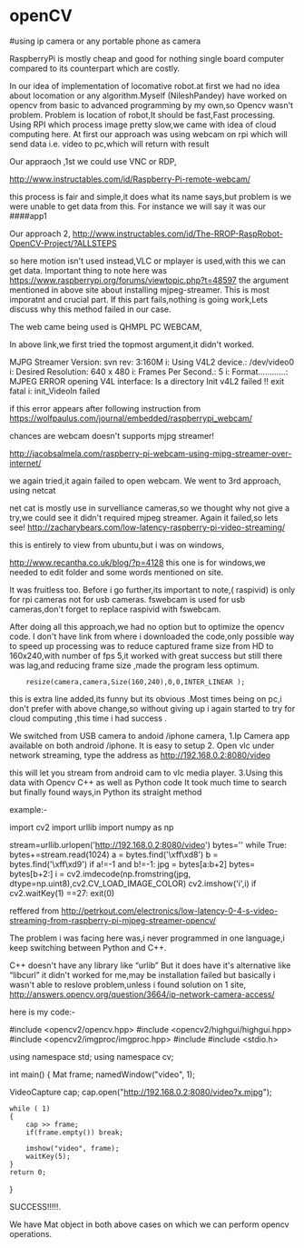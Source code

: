 # openCV
#using ip camera or any portable phone as camera

RaspberryPi is mostly cheap and good for nothing single board computer compared to its counterpart which are costly.

In our idea of implementation of locomative robot.at first we had no idea about locomation or any algorithm.Myself (NileshPandey) have worked on opencv from basic to advanced programming by my own,so Opencv wasn't problem. Problem is location of robot,It should be fast,Fast processing.
Using RPI which process image pretty slow,we came with idea of cloud computing here.
At first our approach was using webcam on rpi which will send data i.e. video to pc,which will return with result 

Our appraoch ,1st we could use VNC or RDP,

http://www.instructables.com/id/Raspberry-Pi-remote-webcam/

this process is fair and simple,it does what its name says,but problem is  we were unable to get data from this. For instance we will say it was our ####app1



Our approach 2,
http://www.instructables.com/id/The-RROP-RaspRobot-OpenCV-Project/?ALLSTEPS

so here motion isn't used instead,VLC or mplayer is used,with this we can get data.
Important thing to note here was  https://www.raspberrypi.org/forums/viewtopic.php?t=48597
the argument mentioned in above site about installing  mjpeg-streamer. This is most  imporatnt and crucial part. If this part fails,nothing is going work,Lets discuss why this method failed in our case.

The web came being used is QHMPL PC WEBCAM,

In above link,we first tried the topmost argument,it didn't worked.

MJPG Streamer Version: svn rev: 3:160M
i: Using V4L2 device.: /dev/video0
i: Desired Resolution: 640 x 480
i: Frames Per Second.: 5
i: Format…………: MJPEG
ERROR opening V4L interface: Is a directory
Init v4L2 failed !! exit fatal
i: init_VideoIn failed

if this error appears  after following instruction from https://wolfpaulus.com/journal/embedded/raspberrypi_webcam/

chances are webcam doesn't supports mjpg streamer!

http://jacobsalmela.com/raspberry-pi-webcam-using-mjpg-streamer-over-internet/

we again tried,it again failed to open webcam.
We went to 3rd approach, using netcat

net cat is mostly use in survelliance cameras,so we thought why not give a try,we could see it didn't required mjpeg streamer.
Again it failed,so lets see!
http://zacharybears.com/low-latency-raspberry-pi-video-streaming/

this is entirely to view from ubuntu,but i was on windows,

http://www.recantha.co.uk/blog/?p=4128    this one is for windows,we needed to edit folder and some words mentioned on site.

It was fruitless too. Before i go further,its important to note,( raspivid) is only for rpi cameras not for usb cameras. fswebcam 
is used for usb cameras,don't forget to replace raspivid with fswebcam.

After doing all this approach,we had no option but to optimize the opencv code.
I don't have link from where i downloaded the code,only possible way to speed up processing was to reduce captured frame size from HD to 160x240,with number of fps 5,it worked with great success but still there was lag,and reducing frame size ,made the program less optimum.

		resize(camera,camera,Size(160,240),0,0,INTER_LINEAR );

this is extra line added,its funny but its obvious .Most times being on pc,i don't prefer with above change,so without giving up i again started to try for cloud computing ,this time i had success .

We switched from USB camera to andoid /iphone camera,
1.Ip Camera app available on both android /iphone.
It is easy to setup
2. Open vlc under network streaming, type the address as http://192.168.0.2:8080/video

this will let you stream from android cam to vlc media player.
3.Using this data with Opencv C++ as well as Python code
It took much time to search but finally found ways,in Python its straight method 

example:-

import cv2
import urllib 
import numpy as np

stream=urllib.urlopen('http://192.168.0.2:8080/video')
bytes=''
while True:
    bytes+=stream.read(1024)
    a = bytes.find('\xff\xd8')
    b = bytes.find('\xff\xd9')
    if a!=-1 and b!=-1:
        jpg = bytes[a:b+2]
        bytes= bytes[b+2:]
        i = cv2.imdecode(np.fromstring(jpg, dtype=np.uint8),cv2.CV_LOAD_IMAGE_COLOR)
        cv2.imshow('i',i)
        if cv2.waitKey(1) ==27:
            exit(0)   

reffered from http://petrkout.com/electronics/low-latency-0-4-s-video-streaming-from-raspberry-pi-mjpeg-streamer-opencv/

 The problem i was facing here was,i never programmed in one language,i keep switching between Python and C++.

C++ doesn't have any library like “urlib”
But it does have it's alternative like “libcurl” it didn't worked for me,may be installation failed but basically i wasn't able to reslove problem,unless i found solution on 1 site,
http://answers.opencv.org/question/3664/ip-network-camera-access/


here is my code:-

#include <opencv2/opencv.hpp>
#include <opencv2/highgui/highgui.hpp>
#include <opencv2/imgproc/imgproc.hpp>
#include <iostream>
#include <stdio.h>

using namespace std;
using namespace cv;

int main()
{
    Mat frame;
    namedWindow("video", 1);


VideoCapture cap;
cap.open("http://192.168.0.2:8080/video?x.mjpg");

    while ( 1)
    {
        cap >> frame;
        if(frame.empty()) break;

        imshow("video", frame);
        waitKey(5);
    }
    return 0;
}


SUCCESS!!!!!.

We have Mat object in both above cases on which we can perform opencv operations.
